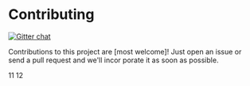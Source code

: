 # Contributing

[![Gitter chat][gitter-image]][gitter-url]

[gitter-url]: https://gitter.im/tldr-pages/tldr
[gitter-image]: https://img.shields.io/badge/chat-on_gitter-deeppink

Contributions to this project are [most welcome]!
Just open an issue or send a pull request and we'll incor porate it as soon as possible.

11
12
